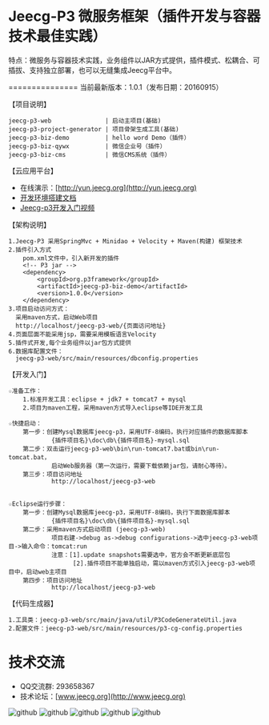 Jeecg-P3 微服务框架（插件开发与容器技术最佳实践）
==========
特点：微服务与容器技术实践，业务组件以JAR方式提供，插件模式、松耦合、可插拔、支持独立部署，也可以无缝集成Jeecg平台中。

===============
当前最新版本：1.0.1（发布日期：20160915）


【项目说明】

	jeecg-p3-web               | 启动主项目(基础)
	jeecg-p3-project-generator | 项目骨架生成工具(基础)
	jeecg-p3-biz-demo          | hello word Demo（插件）
    jeecg-p3-biz-qywx          | 微信企业号（插件）
	jeecg-p3-biz-cms           | 微信CMS系统（插件）
	
	
【云应用平台】

* 在线演示：[http://yun.jeecg.org](http://yun.jeecg.org)
* [开发环境搭建文档](http://www.jeecg.org/forum.php?mod=viewthread&tid=3157&extra=page%3D1)
* [Jeecg-p3开发入门视频](http://www.jeecg.org/forum.php?mod=viewthread&tid=3173&extra=page%3D1)


【架构说明】

    1.Jeecg-P3 采用SpringMvc + Minidao + Velocity + Maven(构建) 框架技术
    2.插件引入方式
        pom.xml文件中，引入新开发的插件
        <!-- P3 jar -->
 	    <dependency>
			<groupId>org.p3framework</groupId>
			<artifactId>jeecg-p3-biz-demo</artifactId>
			<version>1.0.0</version>
		</dependency>
	3.项目启动访问方式：
	  采用maven方式，启动Web项目
      http://localhost/jeecg-p3-web/{页面访问地址}
    4.页面层面不能采用jsp，需要采用模板语言Velocity
    5.插件式开发,每个业务组件以jar包方式提供
	6.数据库配置文件：
	  jeecg-p3-web/src/main/resources/dbconfig.properties


【开发入门】

	☆准备工作：
		1.标准开发工具：eclipse + jdk7 + tomcat7 + mysql
		2.项目为maven工程，采用maven方式导入eclipse等IDE开发工具 

	☆快捷启动：
		第一步：创建Mysql数据库jeecg-p3，采用UTF-8编码，执行对应插件的数据库脚本
				{插件项目名}\doc\db\{插件项目名}-mysql.sql
		第二步：双击运行jeecg-p3-web\bin\run-tomcat7.bat或bin\run-tomcat.bat，
				启动Web服务器（第一次运行，需要下载依赖jar包，请耐心等待）。
		第三步：项目访问地址
				http://localhost/jeecg-p3-web
				
					
	☆Eclipse运行步骤：
		第一步：创建Mysql数据库jeecg-p3，采用UTF-8编码，执行下面数据库脚本
				{插件项目名}\doc\db\{插件项目名}-mysql.sql
		第二步：采用maven方式启动项目 (jeecg-p3-web)
				项目右建->debug as->debug configurations->选中jeecg-p3-web项目->输入命令：tomcat:run
				注意：[1].update snapshots需要选中，官方会不断更新底层包
					  [2].插件项目不能单独启动，需以maven方式引入jeecg-p3-web项目中，启动web主项目
		第四步：项目访问地址
				http://localhost/jeecg-p3-web

【代码生成器】

	1.工具类：jeecg-p3-web/src/main/java/util/P3CodeGenerateUtil.java
	2.配置文件：jeecg-p3-web/src/main/resources/p3-cg-config.properties
	

	
技术交流
==========
* QQ交流群: 293658367
* 技术论坛：[www.jeecg.org](http://www.jeecg.org)




![github](http://www.jeecg.org/data/attachment/forum/201606/27/123504y69rv9zqxwevvv66.png "jeewx")
![github](http://static.oschina.net/uploads/space/2016/0424/131056_lr02_930898.png "jeewx")
![github](http://static.oschina.net/uploads/space/2016/0424/131105_BSlN_930898.png "jeewx")
![github](http://static.oschina.net/uploads/space/2016/0424/131036_oV7J_930898.png "jeewx")
![github](http://img.blog.csdn.net/20160424150826957?watermark/2/text/aHR0cDovL2Jsb2cuY3Nkbi5uZXQv/font/5a6L5L2T/fontsize/400/fill/I0JBQkFCMA==/dissolve/70/gravity/Center "jeewx")